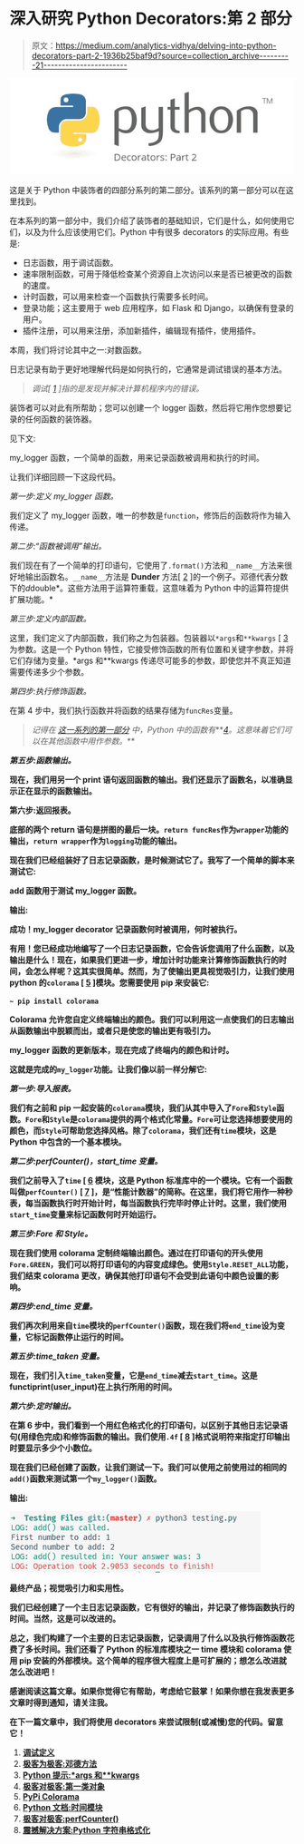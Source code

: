 # 深入研究 Python Decorators:第 2 部分

> 原文：<https://medium.com/analytics-vidhya/delving-into-python-decorators-part-2-1936b25baf9d?source=collection_archive---------21----------------------->

![](img/4a4b188e13ee7d9349998cbf0853229c.png)

这是关于 Python 中装饰者的四部分系列的第二部分。该系列的第一部分可以在这里找到。

在本系列的第一部分中，我们介绍了装饰者的基础知识，它们是什么，如何使用它们，以及为什么应该使用它们。Python 中有很多 decorators 的实际应用。有些是:

*   日志函数，用于调试函数。
*   速率限制函数，可用于降低检查某个资源自上次访问以来是否已被更改的函数的速度。
*   计时函数，可以用来检查一个函数执行需要多长时间。
*   登录功能；这主要用于 web 应用程序，如 Flask 和 Django，以确保有登录的用户。
*   插件注册，可以用来注册，添加新插件，编辑现有插件，使用插件。

本周，我们将讨论其中之一:对数函数。

日志记录有助于更好地理解代码是如何执行的，它通常是调试错误的基本方法。

> *调试[* [*1*](https://en.wikipedia.org/wiki/Debugging) *]指的是发现并解决计算机程序内的错误。*

装饰者可以对此有所帮助；您可以创建一个 logger 函数，然后将它用作您想要记录的任何函数的装饰器。

见下文:

my_logger 函数，一个简单的函数，用来记录函数被调用和执行的时间。

让我们详细回顾一下这段代码。

*第一步:定义 my_logger 函数。*

我们定义了 my_logger 函数，唯一的参数是`function`，修饰后的函数将作为输入传递。

*第二步:“函数被调用”输出。*

我们现在有了一个简单的打印语句，它使用了`.format()`方法和`__name__`方法来很好地输出函数名。`__name__`方法是 **Dunder** 方法[ [2](https://www.geeksforgeeks.org/dunder-magic-methods-python/) ]的一个例子。邓德代表分数下的*d*double*。这些方法用于运算符重载，这意味着为 Python 中的运算符提供扩展功能。*

*第三步:定义内部函数。*

这里，我们定义了内部函数，我们称之为包装器。包装器以`*args`和`**kwargs` [ [3](https://book.pythontips.com/en/latest/args_and_kwargs.html) 为参数。这是一个 Python 特性，它接受修饰函数的所有位置和关键字参数，并将它们存储为变量。*args 和**kwargs 传递尽可能多的参数，即使您并不真正知道需要传递多少个参数。

*第四步:执行修饰函数。*

在第 4 步中，我们执行函数并将函数的结果存储为`funcRes`变量。

> *记得在* [*这一系列的第一部分*](/@ashwin.nair1700/delving-into-python-decorators-part-1-a95b57d3a7bc) *中，Python 中的函数有***[*4*](https://www.geeksforgeeks.org/first-class-functions-python/)*。这意味着它们可以在其他函数中用作参数。***

***第五步:函数输出。***

**现在，我们用另一个 print 语句返回函数的输出。我们还显示了函数名，以准确显示正在显示的函数输出。**

**第六步:返回报表。**

**底部的两个 return 语句是拼图的最后一块。`return funcRes`作为`wrapper`功能的输出，`return wrapper`作为`logging`功能的输出。**

**现在我们已经组装好了日志记录函数，是时候测试它了。我写了一个简单的脚本来测试它:**

**add 函数用于测试 my_logger 函数。**

**输出:**

**成功！my_logger decorator 记录函数何时被调用，何时被执行。**

**有用！您已经成功地编写了一个日志记录函数，它会告诉您调用了什么函数，以及输出是什么！现在，如果我们更进一步，增加计时功能来计算修饰函数执行的时间，会怎么样呢？这其实很简单。然而，为了使输出更具视觉吸引力，让我们使用 python 的`colorama` [ [5](https://pypi.org/project/colorama/) ]模块。您需要使用 pip 来安装它:**

**`~ pip install colorama`**

**Colorama 允许您自定义终端输出的颜色。我们可以利用这一点使我们的日志输出从函数输出中脱颖而出，或者只是使您的输出更有吸引力。**

**my_logger 函数的更新版本，现在完成了终端内的颜色和计时。**

**这就是完成的`my_logger`功能。让我们像以前一样分解它:**

***第一步:导入报表。***

**我们有之前和 pip 一起安装的`colorama`模块，我们从其中导入了`Fore`和`Style`函数。`Fore`和`Style`是`colorama`提供的两个格式化常量。`Fore`可让您选择想要使用的颜色，而`Style`可帮助您选择风格。除了`colorama`，我们还有`time`模块，这是 Python 中包含的一个基本模块。**

***第二步:perfCounter()，start_time 变量。***

**我们之前导入了`time` [ [6](https://docs.python.org/3/library/time.html) 模块，这是 Python 标准库中的一个模块。它有一个函数叫做`perfCounter()` [ [7](https://www.geeksforgeeks.org/time-perf_counter-function-in-python/) ]，是“性能计数器”的简称。在这里，我们将它用作一种秒表，每当函数执行时开始计时，每当函数执行完毕时停止计时。这里，我们使用`start_time`变量来标记函数何时开始运行。**

***第三步:Fore 和 Style。***

**现在我们使用 colorama 定制终端输出颜色。通过在打印语句的开头使用`Fore.GREEN`，我们可以将打印语句的内容变成绿色。使用`Style.RESET_ALL`功能，我们结束 colorama 更改，确保其他打印语句不会受到此语句中颜色设置的影响。**

***第四步:end_time 变量。***

**我们再次利用来自`time`模块的`perfCounter()`函数，现在我们将`end_time`设为变量，它标记函数停止运行的时间。**

***第五步:time_taken 变量。***

**现在，我们引入`time_taken`变量，它是`end_time`减去`start_time`。这是 functiprint(user_input)在上执行所用的时间。**

***第六步:定时输出。***

**在第 6 步中，我们看到一个用红色格式化的打印语句，以区别于其他日志记录语句(用绿色完成)和修饰函数的输出。我们使用`.4f` [ [8](https://shocksolution.com/2011/11/03/python-string-format-examples/) ]格式说明符来指定打印输出时要显示多少个小数位。**

**现在我们已经创建了函数，让我们测试一下。我们可以使用之前使用过的相同的`add()`函数来测试第一个`my_logger()`函数。**

**输出:**

**![](img/e245d8df77165011d8e1e0332cda7eb4.png)**

**最终产品；视觉吸引力和实用性。**

**我们已经创建了一个主日志记录函数，它有很好的输出，并记录了修饰函数执行的时间。当然，这是可以改进的。**

**总之，我们构建了一个主要的日志记录函数，记录调用了什么以及执行修饰函数花费了多长时间。我们还看了 Python 的标准库模块之一 time 模块和 colorama 使用 pip 安装的外部模块。这个简单的程序很大程度上是可扩展的；想怎么改进就怎么改进吧！**

**感谢阅读这篇文章。如果你觉得它有帮助，考虑给它鼓掌！如果你想在我发表更多文章时得到通知，请关注我。**

**在下一篇文章中，我们将使用 decorators 来尝试限制(或减慢)您的代码。留意它！**

1.  **[调试定义](https://en.wikipedia.org/wiki/Debugging)**
2.  **[极客为极客:邓德方法](https://www.geeksforgeeks.org/dunder-magic-methods-python/)**
3.  **[Python 提示:*args 和**kwargs](https://book.pythontips.com/en/latest/args_and_kwargs.html)**
4.  **[极客对极客:第一类对象](https://www.geeksforgeeks.org/first-class-functions-python/)**
5.  **[PyPi Colorama](https://pypi.org/project/colorama/)**
6.  **[Python 文档:时间模块](https://docs.python.org/3/library/time.html)**
7.  **[极客对极客:perfCounter()](https://www.geeksforgeeks.org/time-perf_counter-function-in-python/)**
8.  **[震撼解决方案:Python 字符串格式化](https://shocksolution.com/2011/11/03/python-string-format-examples/)**